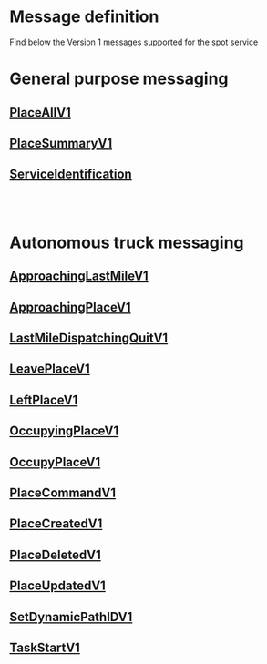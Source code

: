 # Message definition
Find below the Version 1 messages supported for the spot service
<br>

# General purpose messaging
## [PlaceAllV1](PlaceAllV1.md)
## [PlaceSummaryV1](PlaceSummaryV1.md)
## [ServiceIdentification](ServiceIdentification.md)

<br><br>

# Autonomous truck messaging
## [ApproachingLastMileV1](ApproachingLastMileV1.md)
## [ApproachingPlaceV1](ApproachingPlaceV1.md)
## [LastMileDispatchingQuitV1](LastMileDispatchingQuitV1.md)
## [LeavePlaceV1](LeavePlaceV1.md)
## [LeftPlaceV1](LeftPlaceV1.md)
## [OccupyingPlaceV1](OccupyingPlaceV1.md)
## [OccupyPlaceV1](OccupyPlaceV1.md)
## [PlaceCommandV1](PlaceCommandV1.md)
## [PlaceCreatedV1](PlaceCreatedV1.md)
## [PlaceDeletedV1](PlaceDeletedV1.md)
## [PlaceUpdatedV1](PlaceUpdatedV1.md)
## [SetDynamicPathIDV1](SetDynamicPathIDV1.md)
## [TaskStartV1](TaskStartV1.md)
